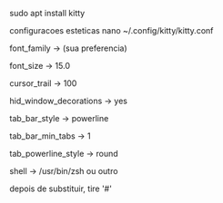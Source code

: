 sudo apt install kitty

configuracoes esteticas 
nano ~/.config/kitty/kitty.conf

font_family → (sua preferencia)

font_size → 15.0

cursor_trail → 100

hid_window_decorations → yes

tab_bar_style → powerline

tab_bar_min_tabs → 1

tab_powerline_style → round

shell → /usr/bin/zsh ou outro

depois de substituir, tire '#'
